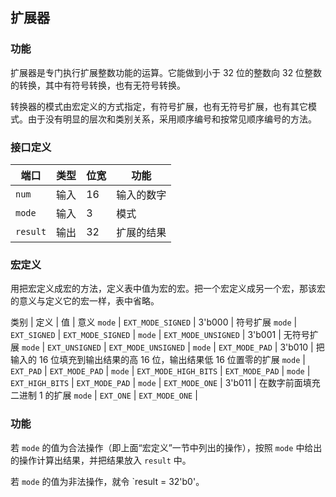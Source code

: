 ## 扩展器

### 功能

扩展器是专门执行扩展整数功能的运算。它能做到小于 32 位的整数向 32 位整数的转换，其中有符号转换，也有无符号转换。

转换器的模式由宏定义的方式指定，有符号扩展，也有无符号扩展，也有其它模式。由于没有明显的层次和类别关系，采用顺序编号和按常见顺序编号的方法。

### 接口定义

端口 | 类型 | 位宽 | 功能
--- | --- | --- | ---
`num` | 输入 | 16 | 输入的数字
`mode` | 输入 | 3 | 模式
`result` | 输出 | 32 | 扩展的结果

### 宏定义

用把宏定义成宏的方法，定义表中值为宏的宏。把一个宏定义成另一个宏，那该宏的意义与定义它的宏一样，表中省略。

类别 | 定义 | 值 | 意义
`mode` | `EXT_MODE_SIGNED` | 3'b000 | 符号扩展
`mode` | `EXT_SIGNED` | `EXT_MODE_SIGNED` | 
`mode` | `EXT_MODE_UNSIGNED` | 3'b001 | 无符号扩展
`mode` | `EXT_UNSIGNED` | `EXT_MODE_UNSIGNED` | 
`mode` | `EXT_MODE_PAD` | 3'b010 | 把输入的 16 位填充到输出结果的高 16 位，输出结果低 16 位置零的扩展
`mode` | `EXT_PAD` | `EXT_MODE_PAD` | 
`mode` | `EXT_MODE_HIGH_BITS` | `EXT_MODE_PAD` | 
`mode` | `EXT_HIGH_BITS` | `EXT_MODE_PAD` | 
`mode` | `EXT_MODE_ONE` | 3'b011 | 在数字前面填充二进制 1 的扩展
`mode` | `EXT_ONE` | `EXT_MODE_ONE` | 

### 功能

若 `mode` 的值为合法操作（即上面“宏定义”一节中列出的操作），按照 `mode` 中给出的操作计算出结果，并把结果放入 `result` 中。

若 `mode` 的值为非法操作，就令 `result = 32'b0'。

